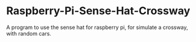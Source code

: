 # Raspberry-Pi-Sense-Hat-Crossway
A program to use the sense hat for raspberry pi, for simulate a crossway, with random cars.
